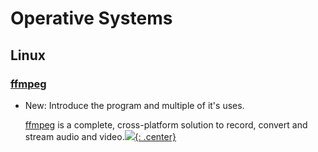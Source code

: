 # Operative Systems

## Linux

### [ffmpeg](ffmpeg.md)

* New: Introduce the program and multiple of it's uses.

    [ffmpeg](https://www.ffmpeg.org/) is a complete, cross-platform solution
    to record, convert and stream audio and video.[![](not-by-ai.svg){: .center}](https://notbyai.fyi)
